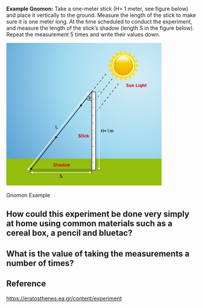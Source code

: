 **Example Gnomon:** Take a one-meter stick (H= 1 meter, see figure
below) and place it vertically to the ground. Measure the length of the
stick to make sure it is one meter long. At the time scheduled to
conduct the experiment, and measure the length of the stick’s shadow
(length S in the figure below). Repeat the measurement 5 times and write
their values down.

<img src="media/gnomon.jpeg" style="width:4.28709in;height:3.92708in"
alt="A diagram of a sun light and stick Description automatically generated" />

Gnomon Example

## How could this experiment be done very simply at home using common materials such as a cereal box, a pencil and bluetac? 

## What is the value of taking the measurements a number of times? 

## Reference

https://eratosthenes.ea.gr/content/experiment
